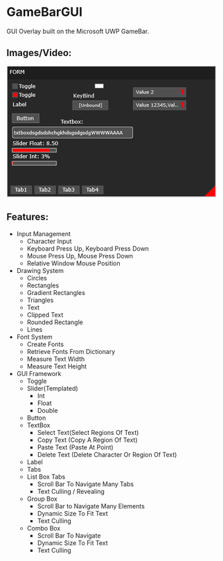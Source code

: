 # GameBarGUI
GUI Overlay built on the Microsoft UWP GameBar.

## Images/Video:
[![IMAGE ALT TEXT](./Images/1.png)](https://www.youtube.com/watch?v=zh3jbhoyDT0 "Devblog 2")

## Features:
* Input Management
  * Character Input
  * Keyboard Press Up, Keyboard Press Down
  * Mouse Press Up, Mouse Press Down
  * Relative Window Mouse Position
* Drawing System
  * Circles
  * Rectangles
  * Gradient Rectangles
  * Triangles
  * Text
  * Clipped Text
  * Rounded Rectangle
  * Lines
* Font System
  * Create Fonts
  * Retrieve Fonts From Dictionary
  * Measure Text Width
  * Measure Text Height
* GUI Framework
  * Toggle
  * Slider(Templated)
    * Int
    * Float
    * Double
  * Button
  * TextBox
    * Select Text(Select Regions Of Text)
    * Copy Text (Copy A Region Of Text)
    * Paste Text (Paste At Point)
    * Delete Text (Delete Character Or Region Of Text)
  * Label
  * Tabs
  * List Box Tabs
    * Scroll Bar To Navigate Many Tabs
    * Text Culling / Revealing
  * Group Box
    * Scroll Bar to Navigate Many Elements
    * Dynamic Size To Fit Text
    * Text Culling 
  * Combo Box
    * Scroll Bar To Navigate
    * Dynamic Size To Fit Text
    * Text Culling
